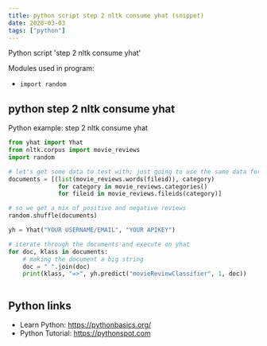 ```yaml
---
title: python script step 2 nltk consume yhat (snippet)
date: 2020-03-03
tags: ["python"]
---
```

Python script 'step 2 nltk consume yhat'


Modules used in program: 
* `import random`

## python step 2 nltk consume yhat

Python example: step 2 nltk consume yhat

```python
from yhat import Yhat
from nltk.corpus import movie_reviews
import random

# let's get some data to test with; just going to use the same data for simplicity
documents = [(list(movie_reviews.words(fileid)), category)
              for category in movie_reviews.categories()
              for fileid in movie_reviews.fileids(category)]

# so we get a mix of positive and negative reviews
random.shuffle(documents)

yh = Yhat("YOUR USERNAME/EMAIL", "YOUR APIKEY")

# iterate through the documents and execute on yhat
for doc, klass in documents:
    # making the document a big string
    doc = " ".join(doc)
    print(klass, "=>", yh.predict("movieReviewClassifier", 1, doc))



```

## Python links

- Learn Python: https://pythonbasics.org/
- Python Tutorial: https://pythonspot.com
